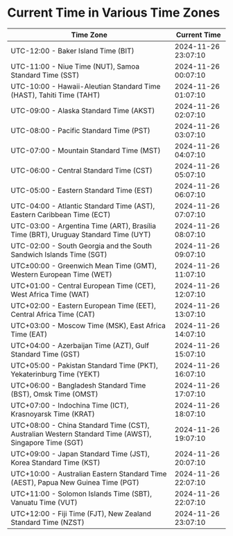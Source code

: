 # Current Time in Various Time Zones

| Time Zone | Current Time |
|-----------|--------------|
| UTC-12:00 - Baker Island Time (BIT) | 2024-11-26 23:07:10 |
| UTC-11:00 - Niue Time (NUT), Samoa Standard Time (SST) | 2024-11-26 00:07:10 |
| UTC-10:00 - Hawaii-Aleutian Standard Time (HAST), Tahiti Time (TAHT) | 2024-11-26 01:07:10 |
| UTC-09:00 - Alaska Standard Time (AKST) | 2024-11-26 02:07:10 |
| UTC-08:00 - Pacific Standard Time (PST) | 2024-11-26 03:07:10 |
| UTC-07:00 - Mountain Standard Time (MST) | 2024-11-26 04:07:10 |
| UTC-06:00 - Central Standard Time (CST) | 2024-11-26 05:07:10 |
| UTC-05:00 - Eastern Standard Time (EST) | 2024-11-26 06:07:10 |
| UTC-04:00 - Atlantic Standard Time (AST), Eastern Caribbean Time (ECT) | 2024-11-26 07:07:10 |
| UTC-03:00 - Argentina Time (ART), Brasília Time (BRT), Uruguay Standard Time (UYT) | 2024-11-26 08:07:10 |
| UTC-02:00 - South Georgia and the South Sandwich Islands Time (SGT) | 2024-11-26 09:07:10 |
| UTC±00:00 - Greenwich Mean Time (GMT), Western European Time (WET) | 2024-11-26 11:07:10 |
| UTC+01:00 - Central European Time (CET), West Africa Time (WAT) | 2024-11-26 12:07:10 |
| UTC+02:00 - Eastern European Time (EET), Central Africa Time (CAT) | 2024-11-26 13:07:10 |
| UTC+03:00 - Moscow Time (MSK), East Africa Time (EAT) | 2024-11-26 14:07:10 |
| UTC+04:00 - Azerbaijan Time (AZT), Gulf Standard Time (GST) | 2024-11-26 15:07:10 |
| UTC+05:00 - Pakistan Standard Time (PKT), Yekaterinburg Time (YEKT) | 2024-11-26 16:07:10 |
| UTC+06:00 - Bangladesh Standard Time (BST), Omsk Time (OMST) | 2024-11-26 17:07:10 |
| UTC+07:00 - Indochina Time (ICT), Krasnoyarsk Time (KRAT) | 2024-11-26 18:07:10 |
| UTC+08:00 - China Standard Time (CST), Australian Western Standard Time (AWST), Singapore Time (SGT) | 2024-11-26 19:07:10 |
| UTC+09:00 - Japan Standard Time (JST), Korea Standard Time (KST) | 2024-11-26 20:07:10 |
| UTC+10:00 - Australian Eastern Standard Time (AEST), Papua New Guinea Time (PGT) | 2024-11-26 22:07:10 |
| UTC+11:00 - Solomon Islands Time (SBT), Vanuatu Time (VUT) | 2024-11-26 22:07:10 |
| UTC+12:00 - Fiji Time (FJT), New Zealand Standard Time (NZST) | 2024-11-26 23:07:10 |
